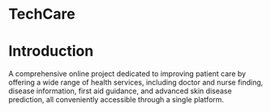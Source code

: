 # TechCare
# Introduction
A comprehensive online project dedicated to improving patient care by offering a wide range of health services, including doctor and nurse finding, disease information, first aid guidance, and advanced skin disease prediction, all conveniently accessible through a single platform.


